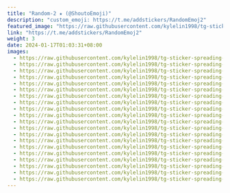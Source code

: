 ```yaml
---
title: "Random-2 ★ (@ShoutoEmoji)"
description: "custom_emoji: https://t.me/addstickers/RandomEmoj2"
featured_image: "https://raw.githubusercontent.com/kylelin1998/tg-sticker-spreading-worldwide-images/main/img/1827acc1-0964-4e24-8cae-12c86aa7b7d5.jpg"
link: "https://t.me/addstickers/RandomEmoj2"
weight: 3
date: 2024-01-17T01:03:31+08:00
images:
  - https://raw.githubusercontent.com/kylelin1998/tg-sticker-spreading-worldwide-images/main/img/1827acc1-0964-4e24-8cae-12c86aa7b7d5.jpg
  - https://raw.githubusercontent.com/kylelin1998/tg-sticker-spreading-worldwide-images/main/img/eff356f5-b5e0-4f04-ac4d-d41ef1cc47b1.jpg
  - https://raw.githubusercontent.com/kylelin1998/tg-sticker-spreading-worldwide-images/main/img/12336216-3cfb-4450-9552-508cee61eb33.jpg
  - https://raw.githubusercontent.com/kylelin1998/tg-sticker-spreading-worldwide-images/main/img/cc943735-ba7b-422d-9d1b-fbf82a1713c4.jpg
  - https://raw.githubusercontent.com/kylelin1998/tg-sticker-spreading-worldwide-images/main/img/fb1a6721-ee88-4609-803b-31178cd6cc60.jpg
  - https://raw.githubusercontent.com/kylelin1998/tg-sticker-spreading-worldwide-images/main/img/33629e81-22b2-41a1-910a-4e047e04fe98.jpg
  - https://raw.githubusercontent.com/kylelin1998/tg-sticker-spreading-worldwide-images/main/img/95665786-d4fa-4f79-8c1e-77b156c9ca55.jpg
  - https://raw.githubusercontent.com/kylelin1998/tg-sticker-spreading-worldwide-images/main/img/cfba59a3-3286-4e31-9e60-6f032b7e8c1d.jpg
  - https://raw.githubusercontent.com/kylelin1998/tg-sticker-spreading-worldwide-images/main/img/783c4325-b916-4f87-a52c-49c3dd1356fb.jpg
  - https://raw.githubusercontent.com/kylelin1998/tg-sticker-spreading-worldwide-images/main/img/f1897a27-3672-44b4-9317-a76a8a169bad.jpg
  - https://raw.githubusercontent.com/kylelin1998/tg-sticker-spreading-worldwide-images/main/img/5921a069-c7fe-43e5-af43-e7defbe88987.jpg
  - https://raw.githubusercontent.com/kylelin1998/tg-sticker-spreading-worldwide-images/main/img/0f250808-f464-4ebc-8b5a-35bd70daf84f.jpg
  - https://raw.githubusercontent.com/kylelin1998/tg-sticker-spreading-worldwide-images/main/img/ee8cf713-64ac-429c-9a95-c9d37290192c.jpg
  - https://raw.githubusercontent.com/kylelin1998/tg-sticker-spreading-worldwide-images/main/img/90c68a7b-bc7a-42f5-b518-21bd8f57bbea.jpg
  - https://raw.githubusercontent.com/kylelin1998/tg-sticker-spreading-worldwide-images/main/img/976a963e-aa87-4cfa-bcb2-db8bd99c72bb.jpg
  - https://raw.githubusercontent.com/kylelin1998/tg-sticker-spreading-worldwide-images/main/img/75230bd6-44e2-40d1-b6f8-ef3c9cd68407.jpg
  - https://raw.githubusercontent.com/kylelin1998/tg-sticker-spreading-worldwide-images/main/img/b737735a-1deb-45d3-a8a4-a176c51eea80.jpg
  - https://raw.githubusercontent.com/kylelin1998/tg-sticker-spreading-worldwide-images/main/img/a3878f0f-5607-4604-96d8-dc088279e158.jpg
  - https://raw.githubusercontent.com/kylelin1998/tg-sticker-spreading-worldwide-images/main/img/5c81a584-9ac2-4af8-acf8-73c126a65115.jpg
  - https://raw.githubusercontent.com/kylelin1998/tg-sticker-spreading-worldwide-images/main/img/d06dcba8-7060-4077-b7ce-2e958c6430df.jpg
---
```

